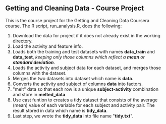 ## Getting and Cleaning Data - Course Project
This is the course project for the Getting and Cleaning Data Coursera course. The R script, run_analysis.R, does the following:
1. Download the data for project if it does not already exist in the working directory.
2. Load the activity and feature info. 
3. Loads both the training and test datasets with names **data_train** and **data_test**, *keeping only those columns which reflect a **mean** or **standard deviation***.
4. Loads the activity and subject data for each dataset, and merges those columns with the dataset.
5. Merges the two datasets into dataset which name is **data**.
6. Converts the activity and subject of columns **data** into factors.
7. "melt" data so that each row is a unique **subject-activity** combination and store in **melted_data**.
8. Use cast funtion to creates a tidy dataset that consists of the average (mean) value of each variable for each subject and activity pair. The result stored in data which name is **tidy_data**. 
9. Last step, we wrote the **tidy_data** into file name "**tidy.txt**".
